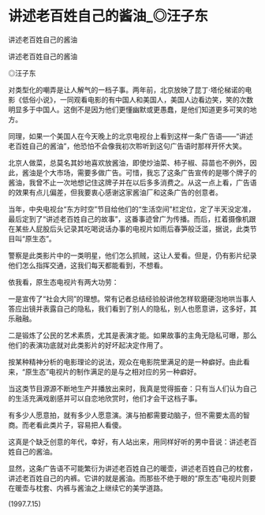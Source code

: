 # 讲述老百姓自己的酱油_◎汪子东

讲述老百姓自己的酱油

讲述老百姓自己的酱油

◎汪子东

对类型化的嘲弄是让人解气的一档子事。两年前，北京放映了昆丁·塔伦梯诺的电影《低俗小说》，一同观看电影的有中国人和美国人，美国人边看边笑，笑的次数明显多于中国人。这倒不是因为他们更懂幽默或更愚蠢，是他们知道更多可笑的地方。

同理，如果一个美国人在今天晚上的北京电视台上看到这样一条广告语——“讲述老百姓自己的酱油”，他恐怕不会像我初次聆听到这句广告语时那样开怀大笑。

北京人做菜，总莫名其妙地喜欢放酱油，即使炒油菜、柿子椒、蒜苗也不例外，因此，酱油是个大市场，需要多做广告。可惜，我忘了这条广告宣传的是哪个牌子的酱油，我曾不止一次地想记住这牌子并在以后多多消费之。从这一点上看，广告语的效果有点儿偏差，但我要衷心感谢这家酱油厂和这条广告的创意者。

当年，中央电视台“东方时空”节目给他们的“生活空间”栏定位，定了半天没定准，最后定到了“讲述老百姓自己的故事”，这番事迹曾广为传播。而后，扛着摄像机跟在某些人屁股后头记录其吃喝说话办事的电视片如雨后春笋般泛滥，据说，此类节目叫“原生态”。

警察是此类影片中的一类明星，他们怎么抓贼，这让人爱看。但是，仍有影片纪录他们怎么指挥交通，这我们每天都能看到，不想看。

依我看，原生态电视片有两大功劳：

一是宣传了“社会大同”的理想。常有记者总结经验般讲他怎样软磨硬泡地哄当事人答应出镜并表露自己的隐私，我们看到了别人的隐私，别人也愿意讲，这多好，其乐融融。

二是锻炼了公民的艺术素质，尤其是表演才能。如果故事的主角无隐私可曝，那么他们的表演功底就对此类影片的好坏起决定作用了。

按某种精神分析的电影理论的说法，观众在电影院里满足的是一种癖好。由此看来，“原生态”电视片的制作满足的是与之相对应的另一种癖好。

当这类节目源源不断地生产并播放出来时，我真是觉得振奋：只有当人们认为自己的生活充满戏剧感并可以自恋地欣赏时，他们才会干这档子事。

有多少人愿意拍，就有多少人愿意演。演与拍都需要动脑子，但不需要太高的智商。而老看此类片子，容易把人看傻。

这真是个缺乏创意的年代，幸好，有人站出来，用同样好听的男中音说：讲述老百姓自己的酱油。

显然，这条广告语不可能繁衍为讲述老百姓自己的暖壶，讲述老百姓自己的枕套，讲述老百姓自己的内裤。它讲的就是酱油。而那些不绝于眼的“原生态”电视片则要在暖壶与枕套、内裤与酱油之上继续它的美学道路。

(1997.7.15)